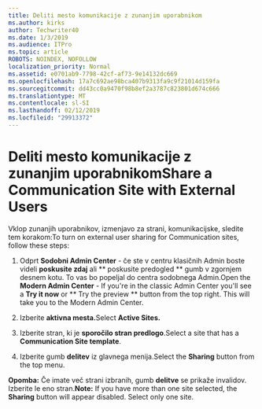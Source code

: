```yaml
---
title: Deliti mesto komunikacije z zunanjim uporabnikom
ms.author: kirks
author: Techwriter40
ms.date: 1/3/2019
ms.audience: ITPro
ms.topic: article
ROBOTS: NOINDEX, NOFOLLOW
localization_priority: Normal
ms.assetid: e0701ab9-7798-42cf-af73-9e14132dc669
ms.openlocfilehash: 17a7c692ae98bca407b9313fa9c9f21014d159fa
ms.sourcegitcommit: dd43cc0a9470f98b8ef2a3787c823801d674c666
ms.translationtype: MT
ms.contentlocale: sl-SI
ms.lasthandoff: 02/12/2019
ms.locfileid: "29913372"
---
```

# <a name="share-a-communication-site-with-external-users"></a><span data-ttu-id="3736a-102">Deliti mesto komunikacije z zunanjim uporabnikom</span><span class="sxs-lookup"><span data-stu-id="3736a-102">Share a Communication Site with External Users</span></span>

<span data-ttu-id="3736a-103">Vklop zunanjih uporabnikov, izmenjavo za strani, komunikacijske, sledite tem korakom:</span><span class="sxs-lookup"><span data-stu-id="3736a-103">To turn on external user sharing for Communication sites, follow these steps:</span></span> 
  
1. <span data-ttu-id="3736a-p101">Odprt **Sodobni Admin Center** - če ste v centru klasičnih Admin boste videli **poskusite zdaj** ali \*\* poskusite predogled \*\* gumb v zgornjem desnem kotu. To vas bo popeljal do centra sodobnega Admin.</span><span class="sxs-lookup"><span data-stu-id="3736a-p101">Open the **Modern Admin Center** - If you're in the classic Admin Center you'll see a **Try it now** or \*\* Try the preview \*\* button from the top right. This will take you to the Modern Admin Center.</span></span> 
  
2. <span data-ttu-id="3736a-106">Izberite **aktivna mesta.**</span><span class="sxs-lookup"><span data-stu-id="3736a-106">Select **Active Sites.**</span></span>
  
3. <span data-ttu-id="3736a-107">Izberite stran, ki je **sporočilo stran predlogo**.</span><span class="sxs-lookup"><span data-stu-id="3736a-107">Select a site that has a **Communication Site template**.</span></span> 
  
4. <span data-ttu-id="3736a-108">Izberite gumb **delitev** iz glavnega menija.</span><span class="sxs-lookup"><span data-stu-id="3736a-108">Select the **Sharing** button from the top menu.</span></span> 
  
 <span data-ttu-id="3736a-p102">**Opomba:** Če imate več strani izbranih, gumb **delitve** se prikaže invalidov. Izberite le eno stran.</span><span class="sxs-lookup"><span data-stu-id="3736a-p102">**Note:** If you have more than one site selected, the **Sharing** button will appear disabled. Select only one site.</span></span> 
  

